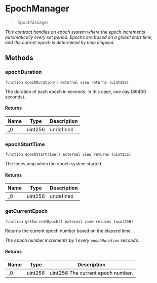 # EpochManager



> EpochManager



*This contract handles an epoch system where the epoch increments automatically every set period. Epochs are based on a global start time, and the current epoch is determined by time elapsed.*

## Methods

### epochDuration

```solidity
function epochDuration() external view returns (uint256)
```

The duration of each epoch in seconds. In this case, one day (86400 seconds).




#### Returns

| Name | Type | Description |
|---|---|---|
| _0 | uint256 | undefined |

### epochStartTime

```solidity
function epochStartTime() external view returns (uint256)
```

The timestamp when the epoch system started.




#### Returns

| Name | Type | Description |
|---|---|---|
| _0 | uint256 | undefined |

### getCurrentEpoch

```solidity
function getCurrentEpoch() external view returns (uint256)
```

Returns the current epoch number based on the elapsed time.

*The epoch number increments by 1 every `epochDuration` seconds.*


#### Returns

| Name | Type | Description |
|---|---|---|
| _0 | uint256 | uint256 The current epoch number. |




